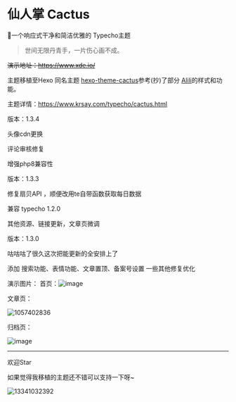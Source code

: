 # 仙人掌 Cactus
🌵一个响应式干净和简洁优雅的 Typecho主题

>世间无限丹青手，一片伤心画不成。

~~演示地址：https://www.xde.io/~~

主题移植至Hexo 同名主题 [hexo-theme-cactus][1]参考(抄)了部分 [Alili][2]的样式和功能。

主题详情：https://www.krsay.com/typecho/cactus.html

版本：1.3.4

头像cdn更换

评论审核修复

增强php8兼容性

版本：1.3.3

修复扇贝API ，顺便改用te自带函数获取每日数据

兼容 typecho 1.2.0

其他资源、链接更新，文章页微调

版本：1.3.0

咕咕咕了很久这次把能更新的全安排上了

添加 搜索功能、表情功能、文章置顶、备案号设置 一些其他修复优化


演示图片：
首页：![image](https://user-images.githubusercontent.com/7334510/53931080-ae1baa00-40ce-11e9-8639-3d78f7692cd7.png)

文章页：

![1057402836](https://user-images.githubusercontent.com/7334510/53931207-3bf79500-40cf-11e9-85f8-5a1b7707eaa3.png)


归档页：

![image](https://user-images.githubusercontent.com/7334510/53931223-56317300-40cf-11e9-9c90-f381783bc21e.png)


----
欢迎Star

如果觉得我移植的主题还不错可以支持一下呀~

![13341032392](https://user-images.githubusercontent.com/7334510/53933535-bb8a6180-40d9-11e9-9231-bd02aaca688f.png)

  [1]: https://github.com/probberechts/hexo-theme-cactus
  [2]: https://alili.tech/
